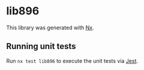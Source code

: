 # lib896

This library was generated with [Nx](https://nx.dev).

## Running unit tests

Run `nx test lib896` to execute the unit tests via [Jest](https://jestjs.io).
